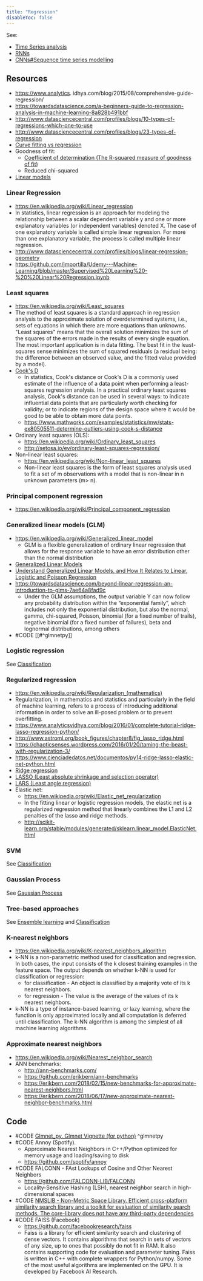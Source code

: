 ```yaml
---
title: "Regression"
disableToc: false 
---
```


See: 
- [Time Series analysis](AI/Time%20Series%20analysis.md)
- [RNNs](AI/Deep%20learning/RNNs.md)
- [CNNs#Sequence time series modelling](AI/Deep%20Learning/CNNs.md#Sequence%20time%20series%20modelling) 


## Resources
- https://www.analytics. idhya.com/blog/2015/08/comprehensive-guide-regression/
- https://towardsdatascience.com/a-beginners-guide-to-regression-analysis-in-machine-learning-8a828b491bbf
- http://www.datasciencecentral.com/profiles/blogs/10-types-of-regressions-which-one-to-use
- http://www.datasciencecentral.com/profiles/blogs/23-types-of-regression
- [Curve fitting vs regression](https://blog.datazar.com/curve-fitting-vs-regression-752ce295b0b1)
- Goodness of fit:
	- [Coefficient of determination (The R-squared measure of goodness of fit)](http://blog.minitab.com/blog/adventures-in-statistics-2/regression-analysis-how-do-i-interpret-r-squared-and-assess-the-goodness-of-fit)
	- Reduced chi-squared
- [Linear models](http://scikit-learn.org/stable/modules/linear_model.html)


### Linear Regression
- https://en.wikipedia.org/wiki/Linear_regression
- In statistics, linear regression is an approach for modeling the relationship between a scalar dependent variable y and one or more explanatory variables (or independent variables) denoted X. The case of one explanatory variable is called simple linear regression. For more than one explanatory variable, the process is called multiple linear regression.
- http://www.datasciencecentral.com/profiles/blogs/linear-regression-geometry
- https://github.com/jmportilla/Udemy---Machine-Learning/blob/master/Supervised%20Learning%20-%20%20Linear%20Regression.ipynb

### Least squares
- https://en.wikipedia.org/wiki/Least_squares
- The method of least squares is a standard approach in regression analysis to the approximate solution of overdetermined systems, i.e., sets of equations in which there are more equations than unknowns. "Least squares" means that the overall solution minimizes the sum of the squares of the errors made in the results of every single equation. The most important application is in data fitting. The best fit in the least-squares sense minimizes the sum of squared residuals (a residual being: the difference between an observed value, and the fitted value provided by a model).
- [Cook's D](https://en.wikipedia.org/wiki/Cook%27s_distance)
	- In statistics, Cook's distance or Cook's D is a commonly used estimate of the influence of a data point when performing a least-squares regression analysis. In a practical ordinary least squares analysis, Cook's distance can be used in several ways: to indicate influential data points that are particularly worth checking for validity; or to indicate regions of the design space where it would be good to be able to obtain more data points.
	- https://www.mathworks.com/examples/statistics/mw/stats-ex80505511-determine-outliers-using-cook-s-distance
- Ordinary least squares (OLS): 
	- https://en.wikipedia.org/wiki/Ordinary_least_squares
	- http://setosa.io/ev/ordinary-least-squares-regression/
- Non-linear least squares: 
	- https://en.wikipedia.org/wiki/Non-linear_least_squares
	- Non-linear least squares is the form of least squares analysis used to fit a set of m observations with a model that is non-linear in n unknown parameters (m> n).

### Principal component regression
- https://en.wikipedia.org/wiki/Principal_component_regression

### Generalized linear models (GLM)
- https://en.wikipedia.org/wiki/Generalized_linear_model
	- GLM is a flexible generalization of ordinary linear regression that allows for the response variable to have an error distribution other than the normal distribution
- [Generalized Linear Models](https://scikit-learn.org/0.15/modules/linear_model.html)
- [Understand Generalized Linear Models, and How It Relates to Linear, Logistic and Poisson Regression](https://towardsdatascience.com/understand-generalized-linear-models-and-how-it-relates-to-linear-logistic-and-poisson-regression-53f3aea8a9d)
- https://towardsdatascience.com/beyond-linear-regression-an-introduction-to-glms-7ae64a8fad9c
	- Under the GLM assumptions, the output variable Y can now follow any probability distribution within the “exponential family”, which includes not only the exponential distribution, but also the normal, gamma, chi-squared, Poisson, binomial (for a fixed number of trails), negative binomial (for a fixed number of failures), beta and lognormal distributions, among others
- #CODE [[#^glmnetpy]]

### Logistic regression 
See [Classification](AI/Supervised%20Learning/Classification.md)

### Regularized regression
- https://en.wikipedia.org/wiki/Regularization_(mathematics)
- Regularization, in mathematics and statistics and particularly in the field of machine learning, refers to a process of introducing additional information in order to solve an ill-posed problem or to prevent overfitting.
- https://www.analyticsvidhya.com/blog/2016/01/complete-tutorial-ridge-lasso-regression-python/
- http://www.astroml.org/book_figures/chapter8/fig_lasso_ridge.html
- https://chaoticsenses.wordpress.com/2016/01/20/taming-the-beast-with-regularization-3/
- https://www.cienciadedatos.net/documentos/py14-ridge-lasso-elastic-net-python.html
- [Ridge regression](https://en.wikipedia.org/wiki/Tikhonov_regularization)
- [LASSO (Least absolute shrinkage and selection operator)](https://en.wikipedia.org/wiki/Lasso_(statistics))
- [LARS (Least angle regression)](https://en.wikipedia.org/wiki/Least-angle_regression)
- Elastic net: 
	- https://en.wikipedia.org/wiki/Elastic_net_regularization
	- In the fitting linear or logistic regression models, the elastic net is a regularized regression method that linearly combines the L1 and L2 penalties of the lasso and ridge methods.
	- http://scikit-learn.org/stable/modules/generated/sklearn.linear_model.ElasticNet.html

### SVM
See [Classification](AI/Supervised%20Learning/Classification.md)

### Gaussian Process
See [Gaussian Process](AI/Supervised%20Learning/Gaussian%20Process.md)

### Tree-based approaches
See [Ensemble learning](AI/Supervised%20Learning/Ensemble%20learning.md) and [Classification](AI/Supervised%20Learning/Classification.md)

### K-nearest neighbors
- https://en.wikipedia.org/wiki/K-nearest_neighbors_algorithm
- k-NN is a non-parametric method used for classification and regression. In both cases, the input consists of the k closest training examples in the feature space. The output depends on whether k-NN is used for classification or regression:
	- for classification - An object is classified by a majority vote of its k nearest neighbors.
	- for regression - The value is the average of the values of its k nearest neighbors.
- k-NN is a type of instance-based learning, or lazy learning, where the function is only approximated locally and all computation is deferred until classification. The k-NN algorithm is among the simplest of all machine learning algorithms.

### Approximate nearest neighbors
- https://en.wikipedia.org/wiki/Nearest_neighbor_search
- ANN benchmarks:
	- http://ann-benchmarks.com/
	- https://github.com/erikbern/ann-benchmarks
	- https://erikbern.com/2018/02/15/new-benchmarks-for-approximate-nearest-neighbors.html
	- https://erikbern.com/2018/06/17/new-approximate-nearest-neighbor-benchmarks.html


## Code
- #CODE [Glmnet_py. Glmnet Vignette (for python)](https://github.com/bbalasub1/glmnet_python) ^glmnetpy
- #CODE Annoy (Spotify). 
	- Approximate Nearest Neighbors in C++/Python optimized for memory usage and loading/saving to disk
	- https://github.com/spotify/annoy
- #CODE FALCONN - FAst Lookups of Cosine and Other Nearest Neighbors
	- https://github.com/FALCONN-LIB/FALCONN
	- Locality-Sensitive Hashing (LSH), nearest neighbor search in high-dimensional spaces
- #CODE [NMSLIB - Non-Metric Space Library. Efficient cross-platform similarity search library and a toolkit for evaluation of similarity search methods. The core-library does not have any third-party dependencies](https://github.com/nmslib/nmslib)
- #CODE FAISS (Facebook)
	- https://github.com/facebookresearch/faiss
	- Faiss is a library for efficient similarity search and clustering of dense vectors. It contains algorithms that search in sets of vectors of any size, up to ones that possibly do not fit in RAM. It also contains supporting code for evaluation and parameter tuning. Faiss is written in C++ with complete wrappers for Python/numpy. Some of the most useful algorithms are implemented on the GPU. It is developed by Facebook AI Research.
